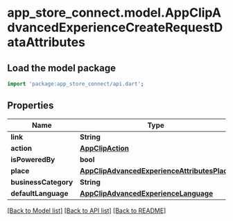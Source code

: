 # app_store_connect.model.AppClipAdvancedExperienceCreateRequestDataAttributes

## Load the model package
```dart
import 'package:app_store_connect/api.dart';
```

## Properties
Name | Type | Description | Notes
------------ | ------------- | ------------- | -------------
**link** | **String** |  | 
**action** | [**AppClipAction**](AppClipAction.md) |  | [optional] 
**isPoweredBy** | **bool** |  | 
**place** | [**AppClipAdvancedExperienceAttributesPlace**](AppClipAdvancedExperienceAttributesPlace.md) |  | [optional] 
**businessCategory** | **String** |  | [optional] 
**defaultLanguage** | [**AppClipAdvancedExperienceLanguage**](AppClipAdvancedExperienceLanguage.md) |  | 

[[Back to Model list]](../README.md#documentation-for-models) [[Back to API list]](../README.md#documentation-for-api-endpoints) [[Back to README]](../README.md)


